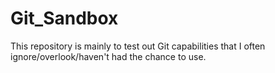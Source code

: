 # Git_Sandbox
This repository is mainly to test out Git capabilities that I often ignore/overlook/haven't had the chance to use.
